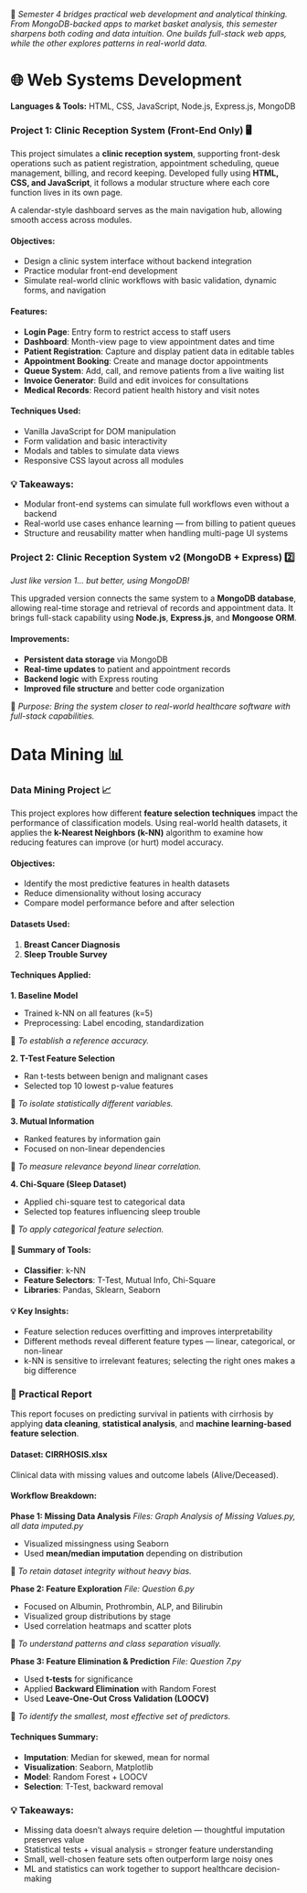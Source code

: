 🧩 *Semester 4 bridges practical web development and analytical thinking. From MongoDB-backed apps to market basket analysis, this semester sharpens both coding and data intuition. One builds full-stack web apps, while the other explores patterns in real-world data.*

# 🌐 Web Systems Development

**Languages & Tools:** HTML, CSS, JavaScript, Node.js, Express.js, MongoDB


###  Project 1: Clinic Reception System (Front-End Only) 🖥️

This project simulates a **clinic reception system**, supporting front-desk operations such as patient registration, appointment scheduling, queue management, billing, and record keeping. Developed fully using **HTML, CSS, and JavaScript**, it follows a modular structure where each core function lives in its own page.

A calendar-style dashboard serves as the main navigation hub, allowing smooth access across modules.

#### Objectives:

* Design a clinic system interface without backend integration
* Practice modular front-end development
* Simulate real-world clinic workflows with basic validation, dynamic forms, and navigation

#### Features:

* **Login Page**: Entry form to restrict access to staff users
* **Dashboard**: Month-view page to view appointment dates and time
* **Patient Registration**: Capture and display patient data in editable tables
* **Appointment Booking**: Create and manage doctor appointments
* **Queue System**: Add, call, and remove patients from a live waiting list
* **Invoice Generator**: Build and edit invoices for consultations
* **Medical Records**: Record patient health history and visit notes

#### Techniques Used:

* Vanilla JavaScript for DOM manipulation
* Form validation and basic interactivity
* Modals and tables to simulate data views
* Responsive CSS layout across all modules

### 💡 Takeaways:

* Modular front-end systems can simulate full workflows even without a backend
* Real-world use cases enhance learning — from billing to patient queues
* Structure and reusability matter when handling multi-page UI systems


### Project 2: Clinic Reception System v2 (MongoDB + Express) 2️⃣ 

*Just like version 1... but better, using MongoDB!*

This upgraded version connects the same system to a **MongoDB database**, allowing real-time storage and retrieval of records and appointment data. It brings full-stack capability using **Node.js**, **Express.js**, and **Mongoose ORM**.

#### Improvements:

* **Persistent data storage** via MongoDB
* **Real-time updates** to patient and appointment records
* **Backend logic** with Express routing
* **Improved file structure** and better code organization

📌 *Purpose: Bring the system closer to real-world healthcare software with full-stack capabilities.*


# Data Mining 📊

### Data Mining Project 📈 

This project explores how different **feature selection techniques** impact the performance of classification models. Using real-world health datasets, it applies the **k-Nearest Neighbors (k-NN)** algorithm to examine how reducing features can improve (or hurt) model accuracy.

#### Objectives:

* Identify the most predictive features in health datasets
* Reduce dimensionality without losing accuracy
* Compare model performance before and after selection

#### Datasets Used:

1. **Breast Cancer Diagnosis**
2. **Sleep Trouble Survey**

#### Techniques Applied:

**1. Baseline Model**

* Trained k-NN on all features (k=5)
* Preprocessing: Label encoding, standardization
  
📌 *To establish a reference accuracy.*

**2. T-Test Feature Selection**

* Ran t-tests between benign and malignant cases
* Selected top 10 lowest p-value features
  
📌 *To isolate statistically different variables.*

**3. Mutual Information**

* Ranked features by information gain
* Focused on non-linear dependencies
  
📌 *To measure relevance beyond linear correlation.*

**4. Chi-Square (Sleep Dataset)**

* Applied chi-square test to categorical data
* Selected top features influencing sleep trouble
  
📌 *To apply categorical feature selection.*

#### 🔧 Summary of Tools:

* **Classifier**: k-NN
* **Feature Selectors**: T-Test, Mutual Info, Chi-Square
* **Libraries**: Pandas, Sklearn, Seaborn

#### 💡 Key Insights:

* Feature selection reduces overfitting and improves interpretability
* Different methods reveal different feature types — linear, categorical, or non-linear
* k-NN is sensitive to irrelevant features; selecting the right ones makes a big difference


### 🧪 Practical Report

This report focuses on predicting survival in patients with cirrhosis by applying **data cleaning**, **statistical analysis**, and **machine learning-based feature selection**.

#### Dataset: CIRRHOSIS.xlsx

Clinical data with missing values and outcome labels (Alive/Deceased).

#### Workflow Breakdown:

**Phase 1: Missing Data Analysis**
*Files: Graph Analysis of Missing Values.py, all data imputed.py*

* Visualized missingness using Seaborn
* Used **mean/median imputation** depending on distribution
  
📌 *To retain dataset integrity without heavy bias.*

**Phase 2: Feature Exploration**
*File: Question 6.py*

* Focused on Albumin, Prothrombin, ALP, and Bilirubin
* Visualized group distributions by stage
* Used correlation heatmaps and scatter plots
  
📌 *To understand patterns and class separation visually.*

**Phase 3: Feature Elimination & Prediction**
*File: Question 7.py*

* Used **t-tests** for significance
* Applied **Backward Elimination** with Random Forest
* Used **Leave-One-Out Cross Validation (LOOCV)**
  
📌 *To identify the smallest, most effective set of predictors.*


#### Techniques Summary:

* **Imputation**: Median for skewed, mean for normal
* **Visualization**: Seaborn, Matplotlib
* **Model**: Random Forest + LOOCV
* **Selection**: T-Test, backward removal


### 💡 Takeaways:

* Missing data doesn’t always require deletion — thoughtful imputation preserves value
* Statistical tests + visual analysis = stronger feature understanding
* Small, well-chosen feature sets often outperform large noisy ones
* ML and statistics can work together to support healthcare decision-making
